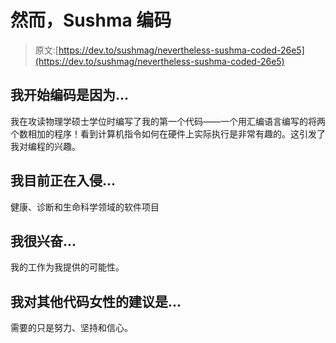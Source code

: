 # 然而，Sushma 编码

> 原文:[https://dev.to/sushmag/nevertheless-sushma-coded-26e5](https://dev.to/sushmag/nevertheless-sushma-coded-26e5)

## 我开始编码是因为...

我在攻读物理学硕士学位时编写了我的第一个代码——一个用汇编语言编写的将两个数相加的程序！看到计算机指令如何在硬件上实际执行是非常有趣的。这引发了我对编程的兴趣。

## 我目前正在入侵...

健康、诊断和生命科学领域的软件项目

## 我很兴奋...

我的工作为我提供的可能性。

## 我对其他代码女性的建议是...

需要的只是努力、坚持和信心。